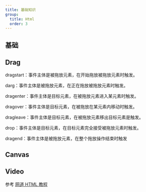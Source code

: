 ```yaml
---
title: 基础知识
group:
  title: Html
  order: 3
---
```


## 基础

## Drag

dragstart：事件主体是被拖放元素，在开始拖放被拖放元素时触发。

darg：事件主体是被拖放元素，在正在拖放被拖放元素时触发。

dragenter：事件主体是目标元素，在被拖放元素进入某元素时触发。

dragover：事件主体是目标元素，在被拖放在某元素内移动时触发。

dragleave：事件主体是目标元素，在被拖放元素移出目标元素是触发。

drop：事件主体是目标元素，在目标元素完全接受被拖放元素时触发。

dragend：事件主体是被拖放元素，在整个拖放操作结束时触发

## Canvas

## Video

参考
[网道 HTML 教程](https://wangdoc.com/html/index.html)